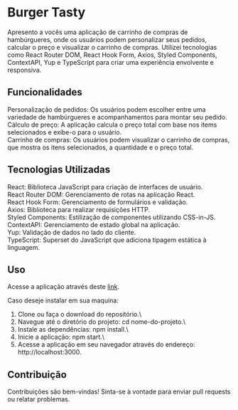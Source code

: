 # Burger Tasty

Apresento a vocês uma aplicação de carrinho de compras de hambúrgueres, onde os usuários podem personalizar seus pedidos, calcular o preço e visualizar o carrinho de compras. Utilizei tecnologias como React Router DOM, React Hook Form, Axios, Styled Components, ContextAPI, Yup e TypeScript para criar uma experiência envolvente e responsiva.

## Funcionalidades

Personalização de pedidos: Os usuários podem escolher entre uma variedade de hambúrgueres e acompanhamentos para montar seu pedido.\
Cálculo de preço: A aplicação calcula o preço total com base nos items selecionados e exibe-o para o usuário.\
Carrinho de compras: Os usuários podem visualizar o carrinho de compras, que mostra os itens selecionados, a quantidade e o preço total.

## Tecnologias Utilizadas

React: Biblioteca JavaScript para criação de interfaces de usuário.\
React Router DOM: Gerenciamento de rotas na aplicação React.\
React Hook Form: Gerenciamento de formulários e validação.\
Axios: Biblioteca para realizar requisições HTTP.\
Styled Components: Estilização de componentes utilizando CSS-in-JS.\
ContextAPI: Gerenciamento de estado global na aplicação.\
Yup: Validação de dados no lado do cliente.\
TypeScript: Superset do JavaScript que adiciona tipagem estática à linguagem.

## Uso

Acesse a aplicação através deste [link](https://tasty-burger.vercel.app/login).

Caso deseje instalar em sua maquina:

1. Clone ou faça o download do repositório.\
2. Navegue até o diretório do projeto: cd nome-do-projeto.\
3. Instale as dependências: npm install.\
4. Inicie a aplicação: npm start.\
5. Acesse a aplicação em seu navegador através do endereço: http://localhost:3000.

## Contribuição

Contribuições são bem-vindas! Sinta-se à vontade para enviar pull requests ou relatar problemas.

